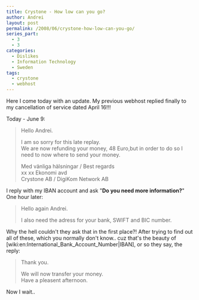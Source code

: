 ```yaml
---
title: Crystone - How low can you go?
author: Andrei
layout: post
permalink: /2008/06/crystone-how-low-can-you-go/
series_part:
  - 3
  - 3
categories:
  - Dislikes
  - Information Technology
  - Sweden
tags:
  - crystone
  - webhost
---
```

Here I come today with an update. My previous webhost replied finally to my cancellation of service dated April 16!!!

Today - June 9:

> Hello Andrei.
> 
> I am so sorry for this late replay.  
> We are now refunding your money, 48 Euro,but in order to do so I need to now where to send your money.
> 
> Med vänliga hälsningar / Best regards  
> xx xx Ekonomi avd  
> Crystone AB / DigiKom Network AB

I reply with my IBAN account and ask "**Do you need more information?**" One hour later:



> Hello again Andrei.
> 
> I also need the adress for your bank, SWIFT and BIC number.

Why the hell couldn't they ask that in the first place?! After trying to find out all of these, which you normally don't know.. cuz that's the beauty of [wiki:en:International\_Bank\_Account_Number|IBAN], or so they say, the reply:

> Thank you.
> 
> We will now transfer your money.  
> Have a pleasent afternoon.

Now I wait..